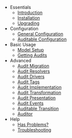 - Essentials
    - [Introduction](introduction.md)
    - [Installation](installation.md)
    - [Upgrading](upgrading.md)
- Configuration
    - [General Configuration](general-configuration.md)
    - [Auditable Configuration](auditable-configuration.md)
- Basic Usage
    - [Model Setup](model-setup.md)
    - [Getting Audits](getting-audits.md)
- Advanced
    - [Audit Migration](audit-migration.md)
    - [Audit Resolvers](audit-resolvers.md)
    - [Audit Drivers](audit-drivers.md)
    - [Audit Tags](audit-tags.md)
    - [Audit Implementation](audit-implementation.md)
    - [Audit Transformation](audit-transformation.md)
    - [Audit Presentation](audit-presentation.md)
    - [Audit Events](audit-events.md)
    - [Auditable Transition](auditable-transition.md)
    - [Auditor](auditor.md)
- Help
    - [Has Problems?](problems.md)
    - [Troubleshooting](troubleshooting.md)
